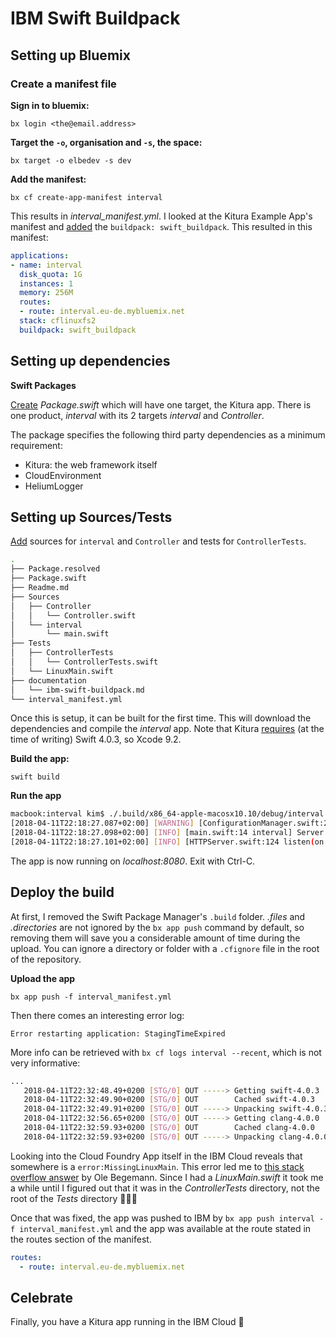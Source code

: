 # IBM Swift Buildpack

## Setting up Bluemix

### Create a manifest file

**Sign in to bluemix:**

`bx login <the@email.address>`

**Target the `-o`, organisation and `-s`, the space:**

`bx target -o elbedev -s dev`

**Add the manifest:**

`bx cf create-app-manifest interval`

This results in _interval_manifest.yml_. I looked at the Kitura Example App's manifest and [added](465b57db983737cb4a47519e7857ab88bcbef96f) the `buildpack: swift_buildpack`. This resulted in this manifest:

```yaml
applications:
- name: interval
  disk_quota: 1G
  instances: 1
  memory: 256M
  routes:
  - route: interval.eu-de.mybluemix.net
  stack: cflinuxfs2
  buildpack: swift_buildpack
```

## Setting up dependencies

**Swift Packages**

[Create](d1abff1330e7a8c6edf0730d5ab13bfc09659042) _Package.swift_ which will have one target, the Kitura app. There is one product, _interval_ with its 2 targets _interval_ and _Controller_.

The package specifies the following third party dependencies as a minimum requirement:

- Kitura: the web framework itself
- CloudEnvironment
- HeliumLogger

## Setting up Sources/Tests

[Add](c8860fd6e8d40a4b87a8c6eb7603f956d820b643) sources for `interval` and `Controller` and tests for `ControllerTests`.

```bash
.
├── Package.resolved
├── Package.swift
├── Readme.md
├── Sources
│   ├── Controller
│   │   └── Controller.swift
│   └── interval
│       └── main.swift
├── Tests
│   ├── ControllerTests
│   │   └── ControllerTests.swift
│   └── LinuxMain.swift
├── documentation
│   └── ibm-swift-buildpack.md
└── interval_manifest.yml
```

Once this is setup, it can be built for the first time. This will download the dependencies and compile the _interval_ app. Note that Kitura [requires](73ae4d07f08eaffefd327f591f220bb00ee98469) (at the time of writing) Swift 4.0.3, so Xcode 9.2.

**Build the app:**

`swift build`

**Run the app**

```bash
macbook:interval kim$ ./.build/x86_64-apple-macosx10.10/debug/interval
[2018-04-11T22:18:27.087+02:00] [WARNING] [ConfigurationManager.swift:261 load(url:deserializerName:)] Unable to load data from URL /Users/kim/Development/interval/config/mappings.json
[2018-04-11T22:18:27.098+02:00] [INFO] [main.swift:14 interval] Server will be started on 'http://localhost:8080'.
[2018-04-11T22:18:27.101+02:00] [INFO] [HTTPServer.swift:124 listen(on:)] Listening on port 8080

```

The app is now running on _localhost:8080_. Exit with Ctrl-C.

## Deploy the build

At first, I removed the Swift Package Manager's `.build` folder. _.files_ and _.directories_ are not ignored by the `bx app push` command by default, so removing them will save you a considerable amount of time during the upload. You can ignore a directory or folder with a `.cfignore` file in the root of the repository.

**Upload the app**

`bx app push -f interval_manifest.yml`

Then there comes an interesting error log:

`Error restarting application: StagingTimeExpired`

More info can be retrieved with `bx cf logs interval --recent`, which is not very informative:

```bash
...
   2018-04-11T22:32:48.49+0200 [STG/0] OUT -----> Getting swift-4.0.3
   2018-04-11T22:32:49.90+0200 [STG/0] OUT        Cached swift-4.0.3
   2018-04-11T22:32:49.91+0200 [STG/0] OUT -----> Unpacking swift-4.0.3.tar.gz
   2018-04-11T22:32:56.65+0200 [STG/0] OUT -----> Getting clang-4.0.0
   2018-04-11T22:32:59.93+0200 [STG/0] OUT        Cached clang-4.0.0
   2018-04-11T22:32:59.93+0200 [STG/0] OUT -----> Unpacking clang-4.0.0.tar.xz
```

Looking into the Cloud Foundry App itself in the IBM Cloud reveals that somewhere is a `error:MissingLinuxMain`. This error led me to [this stack overflow answer](https://stackoverflow.com/a/46693484) by Ole Begemann. Since I had a _LinuxMain.swift_ it took me a while until I figured out that it was in the _ControllerTests_ directory, not the root of the _Tests_ directory 🤦🏻‍♂️

Once that was fixed, the app was pushed to IBM by `bx app push interval -f interval_manifest.yml` and the app was available at the route stated in the routes section of the manifest.

```yaml
routes:
  - route: interval.eu-de.mybluemix.net
```

## Celebrate

Finally, you have a Kitura app running in the IBM Cloud 🎉
